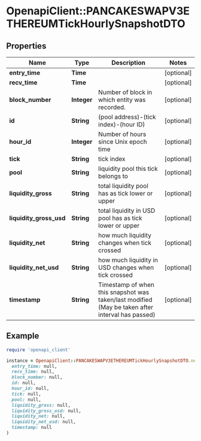 # OpenapiClient::PANCAKESWAPV3ETHEREUMTickHourlySnapshotDTO

## Properties

| Name | Type | Description | Notes |
| ---- | ---- | ----------- | ----- |
| **entry_time** | **Time** |  | [optional] |
| **recv_time** | **Time** |  | [optional] |
| **block_number** | **Integer** | Number of block in which entity was recorded. | [optional] |
| **id** | **String** | (pool address)-(tick index)-(hour ID) | [optional] |
| **hour_id** | **Integer** | Number of hours since Unix epoch time | [optional] |
| **tick** | **String** | tick index | [optional] |
| **pool** | **String** | liquidity pool this tick belongs to | [optional] |
| **liquidity_gross** | **String** | total liquidity pool has as tick lower or upper | [optional] |
| **liquidity_gross_usd** | **String** | total liquidity in USD pool has as tick lower or upper | [optional] |
| **liquidity_net** | **String** | how much liquidity changes when tick crossed | [optional] |
| **liquidity_net_usd** | **String** | how much liquidity in USD changes when tick crossed | [optional] |
| **timestamp** | **String** | Timestamp of when this snapshot was taken/last modified (May be taken after interval has passed) | [optional] |

## Example

```ruby
require 'openapi_client'

instance = OpenapiClient::PANCAKESWAPV3ETHEREUMTickHourlySnapshotDTO.new(
  entry_time: null,
  recv_time: null,
  block_number: null,
  id: null,
  hour_id: null,
  tick: null,
  pool: null,
  liquidity_gross: null,
  liquidity_gross_usd: null,
  liquidity_net: null,
  liquidity_net_usd: null,
  timestamp: null
)
```

